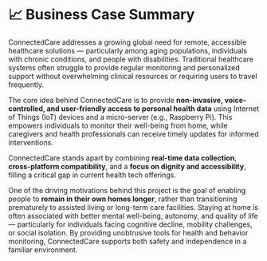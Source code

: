 # 📈 Business Case Summary


ConnectedCare addresses a growing global need for remote, accessible healthcare solutions — particularly among aging populations, individuals with chronic conditions, and people with disabilities. Traditional healthcare systems often struggle to provide regular monitoring and personalized support without overwhelming clinical resources or requiring users to travel frequently.

The core idea behind ConnectedCare is to provide **non-invasive, voice-controlled, and user-friendly access to personal health data** using Internet of Things (IoT) devices and a micro-server (e.g., Raspberry Pi). This empowers individuals to monitor their well-being from home, while caregivers and health professionals can receive timely updates for informed interventions.

ConnectedCare stands apart by combining **real-time data collection**, **cross-platform compatibility**, and a **focus on dignity and accessibility**, filling a critical gap in current health tech offerings.

One of the driving motivations behind this project is the goal of enabling people to **remain in their own homes longer**, rather than transitioning prematurely to assisted living or long-term care facilities. Staying at home is often associated with better mental well-being, autonomy, and quality of life — particularly for individuals facing cognitive decline, mobility challenges, or social isolation. By providing unobtrusive tools for health and behavior monitoring, ConnectedCare supports both safety and independence in a familiar environment.
